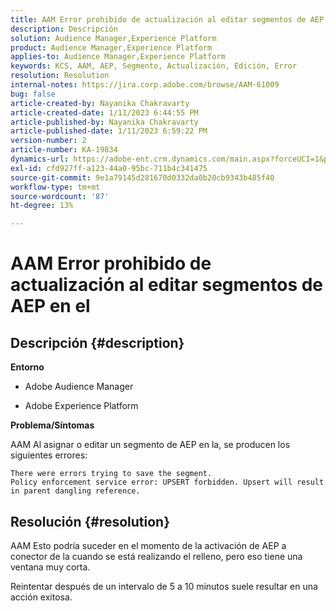 ```yaml
---
title: AAM Error prohibido de actualización al editar segmentos de AEP en el
description: Descripción
solution: Audience Manager,Experience Platform
product: Audience Manager,Experience Platform
applies-to: Audience Manager,Experience Platform
keywords: KCS, AAM, AEP, Segmento, Actualización, Edición, Error
resolution: Resolution
internal-notes: https://jira.corp.adobe.com/browse/AAM-61009
bug: false
article-created-by: Nayanika Chakravarty
article-created-date: 1/11/2023 6:44:55 PM
article-published-by: Nayanika Chakravarty
article-published-date: 1/11/2023 6:59:22 PM
version-number: 2
article-number: KA-19834
dynamics-url: https://adobe-ent.crm.dynamics.com/main.aspx?forceUCI=1&pagetype=entityrecord&etn=knowledgearticle&id=de13e505-e091-ed11-aad1-6045bd006e5a
exl-id: cfd927ff-a123-44a0-95bc-711b4c341475
source-git-commit: 9e1a79145d281670d0332da0b20cb9343b485f40
workflow-type: tm+mt
source-wordcount: '87'
ht-degree: 13%

---
```


# AAM Error prohibido de actualización al editar segmentos de AEP en el

## Descripción {#description}


<b>Entorno</b>

- Adobe Audience Manager

- Adobe Experience Platform

<b>Problema/Síntomas</b>

AAM Al asignar o editar un segmento de AEP en la, se producen los siguientes errores:


```
There were errors trying to save the segment.
Policy enforcement service error: UPSERT forbidden. Upsert will result in parent dangling reference.
```



## Resolución {#resolution}


AAM Esto podría suceder en el momento de la activación de AEP a conector de la cuando se está realizando el relleno, pero eso tiene una ventana muy corta.

Reintentar después de un intervalo de 5 a 10 minutos suele resultar en una acción exitosa.
